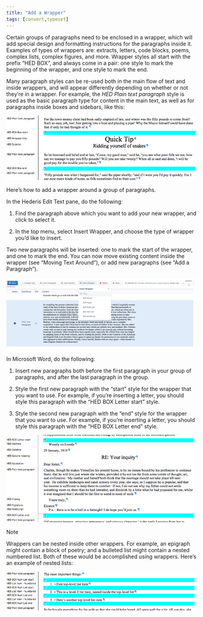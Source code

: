 ```yaml
---
title: "Add a Wrapper"
tags: [convert,typeset]
---
```

 
<html><body><section data-type="chapter" class="hsecchapter" data-hederis-type="hsecchapter" id="add-a-wrapper" data-pi-attrs="id: add-a-wrapper; data-tags: convert,typeset;" role="doc-chapter" data-tags="convert,typeset" data-author-name=" " data-book-title=" " title="Add a Wrapper"><p class="hblkp" data-hederis-type="hblkp" id="pA821GNIb">Certain groups of paragraphs need to be enclosed in a wrapper, which will add special design and formatting instructions for the paragraphs inside it. Examples of types of wrappers are: extracts, letters, code blocks, poems, complex lists, complex figures, and more. Wrapper styles all start with the prefix &#8220;HED BOX&#8221;, and always come in a pair: one style to mark the beginning of the wrapper, and one style to mark the end.</p><p class="hblkp" data-hederis-type="hblkp" id="pkO5Qx82r">Many paragraph styles can be re-used both in the main flow of text and inside wrappers, and will appear differently depending on whether or not they&#8217;re in a wrapper. For example, the <em data-hederis-type="hspanem" id="pLTuzYxNb">HED Plain text paragraph</em> style is used as the basic paragraph type for content in the main text, as well as for paragraphs inside boxes and sidebars, like this:</p><img data-hederis-type="hblkimg" class="hblkimg" id="pjpCfmvkw" src="/images/wrapper1.png" data-img-src="/images/wrapper1.png"/><p class="hblkp" data-hederis-type="hblkp" id="pPYeiCaTw">Here&#8217;s how to add a wrapper around a group of paragraphs.</p><p class="hblkp" data-hederis-type="hblkp" id="pUfopJA3W">In the Hederis Edit Text pane, do the following:</p><ol class="hwprnumlist" data-hederis-type="hwprnumlist" id="ptqzhW7RC"><li class="hblkoli" data-hederis-type="hblkoli" id="liy2uaC8rD"><p class="hblkoli" data-hederis-type="hblklip" id="pH6fKHNb6">Find the paragraph above which you want to add your new wrapper, and click to select it.</p></li><li class="hblkoli" data-hederis-type="hblkoli" id="liVdaNZ60N"><p class="hblkoli" data-hederis-type="hblklip" id="peaQrWDsT">In the top menu, select Insert Wrapper, and choose the type of wrapper you&#8217;d like to insert.</p></li></ol><p class="hblkp" data-hederis-type="hblkp" id="peSlGD4eQ">Two new paragraphs will be inserted: one to mark the start of the wrapper, and one to mark the end. You can now move existing content inside the wrapper (see &#8220;Moving Text Around&#8221;), or add new paragraphs (see &#8220;Add a Paragraph&#8221;).</p><img data-hederis-type="hblkimg" class="hblkimg" id="paJPrkg6l" src="/images/wrapper2.png" data-img-src="/images/wrapper2.png"/><p class="hblkp" data-hederis-type="hblkp" id="pWimntglY">In Microsoft Word, do the following:</p><ol class="hwprnumlist" data-hederis-type="hwprnumlist" id="pfyVFMaD1"><li class="hblkoli" data-hederis-type="hblkoli" id="liFkuoKpvU"><p class="hblkoli" data-hederis-type="hblklip" id="p0bXAQoFb">Insert new paragraphs both before the first paragraph in your group of paragraphs, and after the last paragraph in the group.</p></li><li class="hblkoli" data-hederis-type="hblkoli" id="li52tdd46i"><p class="hblkoli" data-hederis-type="hblklip" id="p4Orav0Ke">Style the first new paragraph with the &#8220;start&#8221; style for the wrapper that you want to use. For example, if you&#8217;re inserting a letter, you should style this paragraph with the &#8220;HED BOX Letter start&#8221; style.</p></li><li class="hblkoli" data-hederis-type="hblkoli" id="lisso3kx3g"><p class="hblkoli" data-hederis-type="hblklip" id="pljXorIb0">Style the second new paragraph with the &#8220;end&#8221; style for the wrapper that you want to use. For example, if you&#8217;re inserting a letter, you should style this paragraph with the &#8220;HED BOX Letter end&#8221; style.</p></li></ol><img data-hederis-type="hblkimg" class="hblkimg" id="pA0t1GNgk" src="/images/letter1.png" data-img-src="/images/letter1.png"/><aside class="hwprbox box" data-hederis-type="hwprbox" id="pRCjkJhW0" data-type="sidebar"><p class="hblktype" data-hederis-type="hblktype" id="pl8idv371">Note</p><p class="hblkp" data-hederis-type="hblkp" id="pmfTL49lp">Wrappers can be nested inside other wrappers. For example, an epigraph might contain a block of poetry; and a bulleted list might contain a nested numbered list. Both of these would be accomplished using wrappers. Here&#8217;s an example of nested lists:</p></aside><img data-hederis-type="hblkimg" class="hblkimg" id="pVaof0OuA" src="/images/list1.png" data-img-src="/images/list1.png"/></section></body></html>

